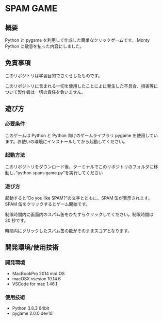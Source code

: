 # SPAM GAME

## 概要

Python と pygame を利用して作成した簡単なクリックゲームです。
Monty Python に敬意を払った内容にしました。

## 免責事項

このリポジトリは学習目的でさくせしたものです。

このリポジトリに含まれる一切を使用したことによに発生した不具合、損害等について製作者は一切の責任を負いません。

## 遊び方

### 必要条件

このゲームは Python と Python 向けのゲームライブラリ pygame を使用しています。お使いの環境にインストールしてから起動してください。

### 起動方法

このリポジトリをダウンロード後、ターミナルでこのリポジトリのフォルダに移動し、”python spam-game.py"を実行してください

### 遊び方

起動すると”Do you like SPAM?”の文字とともに、SPAM 缶が表示されます。SPAM 缶をクリックするとゲーム開始です。

制限時間内に画面内のスパム缶をひたすらクリックしてください。制限時間は 30 秒です。

時間内にクリックしたスパム缶の数がそのままスコアとなります。

## 開発環境/使用技術

### 開発環境

- MacBookPro 2014 mid OS
- macOSX vsesion 10.14.6
- VSCode for mac 1.46.1

### 使用技術

- Python 3.8.3 64bit
- pygame 2.0.0.dev10
